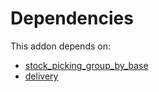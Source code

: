 # Dependencies

This addon depends on:

- [stock_picking_group_by_base](https://github.com/bringout/oca-workflow-process)
- [delivery](https://github.com/bringout/oca-ocb-warehouse/tree/1135de9279731def9c756b5192f8860b5a0e7e59/odoo-bringout-oca-ocb-delivery)
